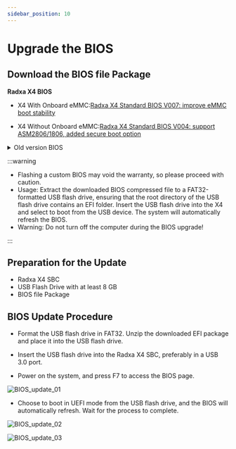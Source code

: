 ```yaml
---
sidebar_position: 10
---
```


# Upgrade the BIOS

## Download the BIOS file Package

**Radxa X4 BIOS**

- X4 With Onboard eMMC:[Radxa X4 Standard BIOS V007: improve eMMC boot stability](https://dl.radxa.com/x/x4/Radxa_X4_BIOS_V007.zip)

- X4 Without Onboard eMMC:[Radxa X4 Standard BIOS V004: support ASM2806/1806, added secure boot option](https://dl.radxa.com/x/x4/Radxa_X4_BIOS_V004.zip)

<details>
<summary>Old version BIOS</summary>

- [Radxa X4 custom BIOS V003: PCIE Bifurcation ver (only 4 x1)](https://dl.radxa.com/x/x4/Radxa_X4_BIOS_V003.zip)

- [Radxa X4 custom BIOS V002 T: supports IBECC option and hidden option enablement](https://dl.radxa.com/x/x4/Radxa_X4_BIOS_V002_t.zip)

- [Radxa X4 Standard BIOS V002: adds 16GB RAM support](https://rock.sh/x4-bios-update)

</details>

:::warning

- Flashing a custom BIOS may void the warranty, so please proceed with caution.
- Usage: Extract the downloaded BIOS compressed file to a FAT32-formatted USB flash drive, ensuring that the root directory of the USB flash drive contains an EFI folder. Insert the USB flash drive into the X4 and select to boot from the USB device. The system will automatically refresh the BIOS.
- Warning: Do not turn off the computer during the BIOS upgrade!

:::

## Preparation for the Update

- Radxa X4 SBC
- USB Flash Drive with at least 8 GB
- BIOS file Package

## BIOS Update Procedure

- Format the USB flash drive in FAT32. Unzip the downloaded EFI package and place it into the USB flash drive.

- Insert the USB flash drive into the Radxa X4 SBC, preferably in a USB 3.0 port.

- Power on the system, and press F7 to access the BIOS page.

![BIOS_update_01](/img/x/x4/bios_update_01.webp)

- Choose to boot in UEFI mode from the USB flash drive, and the BIOS will automatically refresh. Wait for the process to complete.

![BIOS_update_02](/img/x/x4/bios_update_02.webp)

![BIOS_update_03](/img/x/x4/bios_update_03.webp)
